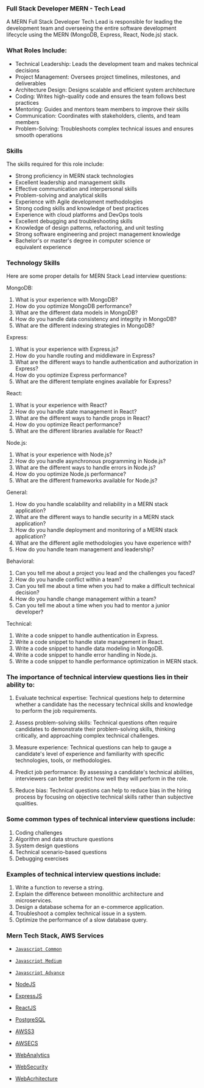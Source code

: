 ### Full Stack Developer MERN - Tech Lead
A MERN Full Stack Developer Tech Lead is responsible for leading the development team and overseeing the entire software development lifecycle using the MERN (MongoDB, Express, React, Node.js) stack.

### What Roles Include:
- Technical Leadership: Leads the development team and makes technical decisions
- Project Management: Oversees project timelines, milestones, and deliverables
- Architecture Design: Designs scalable and efficient system architecture
- Coding: Writes high-quality code and ensures the team follows best practices
- Mentoring: Guides and mentors team members to improve their skills
- Communication: Coordinates with stakeholders, clients, and team members
- Problem-Solving: Troubleshoots complex technical issues and ensures smooth operations

### Skills
The skills required for this role include:

- Strong proficiency in MERN stack technologies
- Excellent leadership and management skills
- Effective communication and interpersonal skills
- Problem-solving and analytical skills
- Experience with Agile development methodologies
- Strong coding skills and knowledge of best practices
- Experience with cloud platforms and DevOps tools
- Excellent debugging and troubleshooting skills
- Knowledge of design patterns, refactoring, and unit testing
- Strong software engineering and project management knowledge
- Bachelor's or master's degree in computer science or equivalent experience

### Technology Skills
Here are some proper details for MERN Stack Lead interview questions:

MongoDB:

1. What is your experience with MongoDB?
2. How do you optimize MongoDB performance?
3. What are the different data models in MongoDB?
4. How do you handle data consistency and integrity in MongoDB?
5. What are the different indexing strategies in MongoDB?

Express:

1. What is your experience with Express.js?
2. How do you handle routing and middleware in Express?
3. What are the different ways to handle authentication and authorization in Express?
4. How do you optimize Express performance?
5. What are the different template engines available for Express?

React:

1. What is your experience with React?
2. How do you handle state management in React?
3. What are the different ways to handle props in React?
4. How do you optimize React performance?
5. What are the different libraries available for React?

Node.js:

1. What is your experience with Node.js?
2. How do you handle asynchronous programming in Node.js?
3. What are the different ways to handle errors in Node.js?
4. How do you optimize Node.js performance?
5. What are the different frameworks available for Node.js?

General:

1. How do you handle scalability and reliability in a MERN stack application?
2. What are the different ways to handle security in a MERN stack application?
3. How do you handle deployment and monitoring of a MERN stack application?
4. What are the different agile methodologies you have experience with?
5. How do you handle team management and leadership?

Behavioral:

1. Can you tell me about a project you lead and the challenges you faced?
2. How do you handle conflict within a team?
3. Can you tell me about a time when you had to make a difficult technical decision?
4. How do you handle change management within a team?
5. Can you tell me about a time when you had to mentor a junior developer?

Technical:

1. Write a code snippet to handle authentication in Express.
2. Write a code snippet to handle state management in React.
3. Write a code snippet to handle data modeling in MongoDB.
4. Write a code snippet to handle error handling in Node.js.
5. Write a code snippet to handle performance optimization in MERN stack.

### The importance of technical interview questions lies in their ability to:

1. Evaluate technical expertise: Technical questions help to determine whether a candidate has the necessary technical skills and knowledge to perform the job requirements.

2. Assess problem-solving skills: Technical questions often require candidates to demonstrate their problem-solving skills, thinking critically, and approaching complex technical challenges.

3. Measure experience: Technical questions can help to gauge a candidate's level of experience and familiarity with specific technologies, tools, or methodologies.

4. Predict job performance: By assessing a candidate's technical abilities, interviewers can better predict how well they will perform in the role.

5. Reduce bias: Technical questions can help to reduce bias in the hiring process by focusing on objective technical skills rather than subjective qualities.

### Some common types of technical interview questions include:

1. Coding challenges
2. Algorithm and data structure questions
3. System design questions
4. Technical scenario-based questions
5. Debugging exercises

### Examples of technical interview questions include:

1. Write a function to reverse a string.
2. Explain the difference between monolithic architecture and microservices.
3. Design a database schema for an e-commerce application.
4. Troubleshoot a complex technical issue in a system.
5. Optimize the performance of a slow database query.


### Mern Tech Stack, AWS Services

- [`Javascript Common`](https://github.com/rohit33178/tech-lead/blob/main/interview-question/javascript-common.md)

- [`Javascript Medium`](https://github.com/rohit33178/tech-lead/blob/main/interview-question/javascript-medium.md)

- [`Javascript Advance`](https://github.com/rohit33178/tech-lead/blob/main/interview-question/javascript-advance.md)

- [NodeJS](https://github.com/rohit33178/tech-lead/blob/main/interview-question/node-js.md)

- [ExpressJS](https://github.com/rohit33178/tech-lead/blob/main/interview-question/express-js.md)

- [ReactJS](https://github.com/rohit33178/tech-lead/blob/main/interview-question/react-js.md)

- [PostgreSQL](https://github.com/rohit33178/tech-lead/blob/main/interview-question/postgre-SQL.md)

- [AWSS3](https://github.com/rohit33178/tech-lead/blob/main/interview-question/AWS-S3.md)

- [AWSECS](https://github.com/rohit33178/tech-lead/blob/main/interview-question/AWS-ECS.md)

- [WebAnalytics](https://github.com/rohit33178/tech-lead/blob/main/interview-question/web-analysis.md)

- [WebSecurity](https://github.com/rohit33178/tech-lead/blob/main/interview-question/web-security.md)

- [WebAcrhitecture](https://github.com/rohit33178/tech-lead/blob/main/interview-question/web-architecture.md)